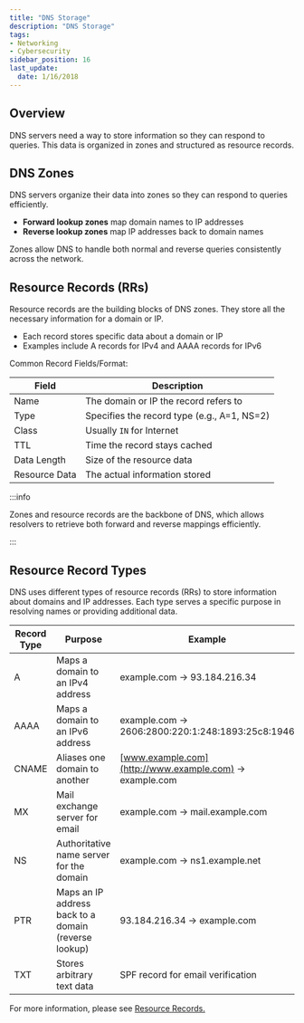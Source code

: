 ```yaml
---
title: "DNS Storage"
description: "DNS Storage"
tags: 
- Networking
- Cybersecurity
sidebar_position: 16
last_update:
  date: 1/16/2018
---
```



## Overview

DNS servers need a way to store information so they can respond to queries. This data is organized in zones and structured as resource records.

## DNS Zones

DNS servers organize their data into zones so they can respond to queries efficiently.

- **Forward lookup zones** map domain names to IP addresses
- **Reverse lookup zones** map IP addresses back to domain names

Zones allow DNS to handle both normal and reverse queries consistently across the network.


## Resource Records (RRs)

Resource records are the building blocks of DNS zones. They store all the necessary information for a domain or IP.

- Each record stores specific data about a domain or IP
- Examples include A records for IPv4 and AAAA records for IPv6

Common Record Fields/Format:

| Field         | Description                                 |
| ------------- | ------------------------------------------- |
| Name          | The domain or IP the record refers to       |
| Type          | Specifies the record type (e.g., A=1, NS=2) |
| Class         | Usually `IN` for Internet                   |
| TTL           | Time the record stays cached                |
| Data Length   | Size of the resource data                   |
| Resource Data | The actual information stored               |

:::info 

Zones and resource records are the backbone of DNS, which allows resolvers to retrieve both forward and reverse mappings efficiently. 

:::


## Resource Record Types

DNS uses different types of resource records (RRs) to store information about domains and IP addresses. Each type serves a specific purpose in resolving names or providing additional data.


| Record Type | Purpose                                              | Example                                                 |
| ----------- | ---------------------------------------------------- | ------------------------------------------------------- |
| A           | Maps a domain to an IPv4 address                     | example.com → 93.184.216.34                             |
| AAAA        | Maps a domain to an IPv6 address                     | example.com → 2606:2800:220:1:248:1893:25c8:1946        |
| CNAME       | Aliases one domain to another                        | [www.example.com](http://www.example.com) → example.com |
| MX          | Mail exchange server for email                       | example.com → mail.example.com                          |
| NS          | Authoritative name server for the domain             | example.com → ns1.example.net                           |
| PTR         | Maps an IP address back to a domain (reverse lookup) | 93.184.216.34 → example.com                             |
| TXT         | Stores arbitrary text data                           | SPF record for email verification                       |


For more information, please see [Resource Records.](/docs/006-Networking/005-DNS/017-Resource-Records.md)